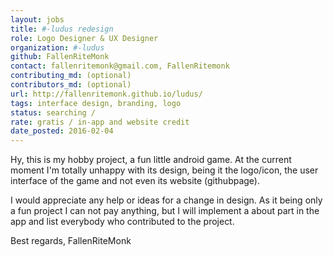 ```yaml
---
layout: jobs
title: #-ludus redesign
role: Logo Designer & UX Designer
organization: #-ludus
github: FallenRiteMonk
contact: fallenritemonk@gmail.com, FallenRitemonk
contributing_md: (optional) 
contributors_md: (optional) 
url: http://fallenritemonk.github.io/ludus/
tags: interface design, branding, logo
status: searching / 
rate: gratis / in-app and website credit
date_posted: 2016-02-04
---
```

Hy,
this is my hobby project, a fun little android game.
At the current moment I'm totally unhappy with its design, being it the logo/icon, the user interface of the game and not even its website (githubpage).

I would appreciate any help or ideas for a change in design.
As it being only a fun project I can not pay anything, but I will implement a about part in the app and list everybody who contributed to the project.

Best regards,
FallenRiteMonk
